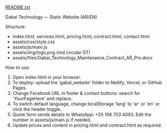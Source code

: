 [README.txt](https://github.com/user-attachments/files/23194871/README.txt)

Gabal Technology — Static Website (AR/EN)

Structure:
- index.html, services.html, pricing.html, contract.html, contact.html
- assets/css/style.css
- assets/js/main.js
- assets/img/logo.png (red circular GT)
- assets/files/Gabal_Technology_Maintenance_Contract_AR_Pro.docx

How to use:
1) Open index.html in your browser.
2) To deploy: upload the 'gabal_website' folder to Netlify, Vercel, or GitHub Pages.
3) Change Facebook URL in footer & contact buttons: search for 'YourPageHere' and replace.
4) To switch default language, change localStorage 'lang' to 'ar' or 'en' or click the header toggle.
5) Quote form sends details to WhatsApp: +20 106 703 4093. Edit the number in assets/js/main.js if needed.
6) Update prices and content in pricing.html and contract.html as required.
